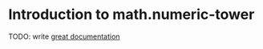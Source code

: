 # Introduction to math.numeric-tower

TODO: write [great documentation](http://jacobian.org/writing/what-to-write/)
